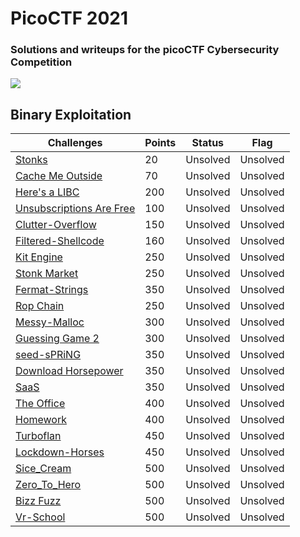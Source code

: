 # PicoCTF 2021

### Solutions and writeups for the picoCTF Cybersecurity Competition

![](Benar/bina.png)

## Binary Exploitation
<table>
    <thead>
        <tr class="header">
            <th>Challenges</th>
            <th>Points</th>
            <th>Status</th>
            <th>Flag</th>
        </tr>
    </thead>
    <tbody>
        <tr>
            <td markdown="span"><a href="Binary Exploitation/1_Stonks">Stonks</a></td>
            <td markdown="span">20</td>
            <td markdown="span">Unsolved</td>
            <td markdown="span">Unsolved</td>
        </tr>
        <tr>
            <td markdown="span"><a href="Binary Exploitation/2_Cache_Me_Outside">Cache Me Outside</a></td>
            <td markdown="span">70</td>
            <td markdown="span">Unsolved</td>
            <td markdown="span">Unsolved</td>
        </tr>
        <tr>
            <td markdown="span"><a href="Binary Exploitation/3_Here's a_LIBC">Here's a LIBC</a></td>
            <td markdown="span">200</td>
            <td markdown="span">Unsolved</td>
            <td markdown="span">Unsolved</td>
        </tr>
        <tr>
            <td markdown="span"><a href="Binary Exploitation/4_Unsubscriptions_Are_Free">Unsubscriptions Are Free</a></td>
            <td markdown="span">100</td>
            <td markdown="span">Unsolved</td>
            <td markdown="span">Unsolved</td>
        </tr>
        <tr>
            <td markdown="span"><a href="Binary Exploitation/5_clutter_overflow">Clutter-Overflow</a></td>
            <td markdown="span">150</td>
            <td markdown="span">Unsolved</td>
            <td markdown="span">Unsolved</td>
        </tr>
        <tr>
            <td markdown="span"><a href="Binary Exploitation/6_filtered_shellcode">Filtered-Shellcode</a></td>
            <td markdown="span">160</td>
            <td markdown="span">Unsolved</td>
            <td markdown="span">Unsolved</td>
        </tr>
        <tr>
            <td markdown="span"><a href="Binary Exploitation/7_Kit_Engine">Kit Engine</a></td>
            <td markdown="span">250</td>
            <td markdown="span">Unsolved</td>
            <td markdown="span">Unsolved</td>
        </tr>
        <tr>
            <td markdown="span"><a href="Binary Exploitation/8_Guessing_Game_1">Stonk Market</a></td>
            <td markdown="span">250</td>
            <td markdown="span">Unsolved</td>
            <td markdown="span">Unsolved</td>
        </tr>
        <tr>
            <td markdown="span"><a href="Binary Exploitation/9_Stonk_Market">Fermat-Strings</a></td>
            <td markdown="span">350</td>
            <td markdown="span">Unsolved</td>
            <td markdown="span">Unsolved</td>
        </tr>
        <tr>
            <td markdown="span"><a href="Binary Exploitation/10_fermat_strings">Rop Chain</a></td>
            <td markdown="span">250</td>
            <td markdown="span">Unsolved</td>
            <td markdown="span">Unsolved</td>
        </tr>
        <tr>
            <td markdown="span"><a href="Binary Exploitation/11_MESSY_MALLOC">Messy-Malloc</a></td>
            <td markdown="span">300</td>
            <td markdown="span">Unsolved</td>
            <td markdown="span">Unsolved</td>
        </tr>
        <tr>
            <td markdown="span"><a href="Binary Exploitation/12_Guessing_Game_2">Guessing Game 2</a></td>
            <td markdown="span">300</td>
            <td markdown="span">Unsolved</td>
            <td markdown="span">Unsolved</td>
        </tr>
        <tr>
            <td markdown="span"><a href="Binary Exploitation/13_seed_sPRiNG">seed-sPRiNG</a></td>
            <td markdown="span">350</td>
            <td markdown="span">Unsolved</td>
            <td markdown="span">Unsolved</td>
        </tr>
        <tr>
            <td markdown="span"><a href="Binary Exploitation/14_Download_Horsepower">Download Horsepower</a></td>
            <td markdown="span">350</td>
            <td markdown="span">Unsolved</td>
            <td markdown="span">Unsolved</td>
        </tr>
        <tr>
            <td markdown="span"><a href="Binary Exploitation/15_SaaS">SaaS</a></td>
            <td markdown="span">350</td>
            <td markdown="span">Unsolved</td>
            <td markdown="span">Unsolved</td>
        </tr>
        <tr>
            <td markdown="span"><a href="Binary Exploitation/16_The_Office">The Office</a></td>
            <td markdown="span">400</td>
            <td markdown="span">Unsolved</td>
            <td markdown="span">Unsolved</td>
        </tr>
        <tr>
            <td markdown="span"><a href="Binary Exploitation/17_homework">Homework</a></td>
            <td markdown="span">400</td>
            <td markdown="span">Unsolved</td>
            <td markdown="span">Unsolved</td>
        </tr>
        <tr>
            <td markdown="span"><a href="Binary Exploitation/18_Turboflan">Turboflan</a></td>
            <td markdown="span">450</td>
            <td markdown="span">Unsolved</td>
            <td markdown="span">Unsolved</td>
        </tr>
        <tr>
            <td markdown="span"><a href="Binary Exploitation/19_lockdown_horses">Lockdown-Horses</a></td>
            <td markdown="span">450</td>
            <td markdown="span">Unsolved</td>
            <td markdown="span">Unsolved</td>
        </tr>
        <tr>
            <td markdown="span"><a href="Binary Exploitation/20_sice_cream">Sice_Cream</a></td>
            <td markdown="span">500</td>
            <td markdown="span">Unsolved</td>
            <td markdown="span">Unsolved</td>
        </tr>
        <tr>
            <td markdown="span"><a href="Binary Exploitation/21_zero_to_hero">Zero_To_Hero</a></td>
            <td markdown="span">500</td>
            <td markdown="span">Unsolved</td>
            <td markdown="span">Unsolved</td>
        </tr>
        <tr>
            <td markdown="span"><a href="Binary Exploitation/22_Bizz_Fuzz">Bizz Fuzz</a></td>
            <td markdown="span">500</td>
            <td markdown="span">Unsolved</td>
            <td markdown="span">Unsolved</td>
        </tr>
        <tr>
            <td markdown="span"><a href="Binary Exploitation/23_vr-school">Vr-School</a></td>
            <td markdown="span">500</td>
            <td markdown="span">Unsolved</td>
            <td markdown="span">Unsolved</td>
        </tr>
    </tbody>
</table>